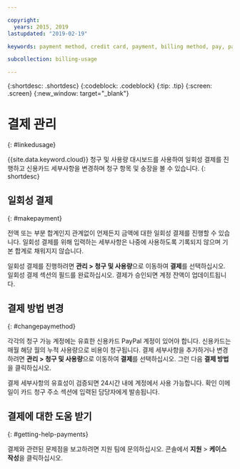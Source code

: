 ```yaml
---

copyright:
  years: 2015, 2019
lastupdated: "2019-02-19"

keywords: payment method, credit card, payment, billing method, pay, pay my bill

subcollection: billing-usage

---
```


{:shortdesc: .shortdesc}
{:codeblock: .codeblock}
{:tip: .tip}
{:screen: .screen}
{:new_window: target="_blank"}


# 결제 관리
{: #linkedusage}

{{site.data.keyword.cloud}} 청구 및 사용량 대시보드를 사용하여 일회성 결제를 진행하고 신용카드 세부사항을 변경하며 청구 항목 및 송장을 볼 수 있습니다.
{: shortdesc}


## 일회성 결제
{: #makepayment}

전액 또는 부분 합계인지 관계없이 언제든지 금액에 대한 일회성 결제를 진행할 수 있습니다. 일회성 결제를 위해 입력하는 세부사항은 나중에 사용하도록 기록되지 않으며 기본 합계로 채워지지 않습니다.  

일회성 결제를 진행하려면 **관리 > 청구 및 사용량**으로 이동하여 **결제**를 선택하십시오. 일회성 결제 섹션의 필드를 완료하십시오. 결제가 승인되면 계정 잔액이 업데이트됩니다.


## 결제 방법 변경
{: #changepaymethod}

각각의 청구 가능 계정에는 유효한 신용카드 PayPal 계정이 있어야 합니다. 신용카드는 매월 해당 월의 누적 사용량으로 비용이 청구됩니다. 결제 세부사항을 추가하거나 변경하려면 **관리 > 청구 및 사용량**으로 이동하여 **결제**를 선택하십시오. 그런 다음 **결제 방법**을 클릭하십시오.

결제 세부사항의 유효성이 검증되면 24시간 내에 계정에서 사용 가능합니다. 확인 이메일이 카드 청구 주소 섹션에 입력된 담당자에게 발송됩니다.


## 결제에 대한 도움 받기
{: #getting-help-payments}

결제와 관련된 문제점을 보고하려면 지원 팀에 문의하십시오. 콘솔에서 **지원** > **케이스 작성**을 클릭하십시오.

